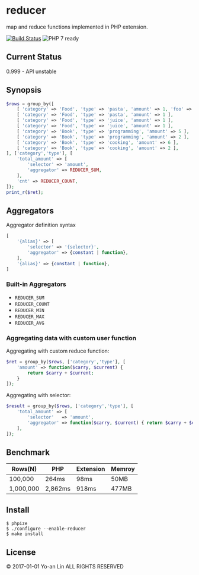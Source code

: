 reducer
=======

map and reduce functions implemented in PHP extension.

[![Build Status](https://travis-ci.org/c9s/reducer.svg)](https://travis-ci.org/c9s/reducer)
![PHP 7 ready](http://php7ready.timesplinter.ch/Codeception/Codeception/badge.svg)

## Current Status

0.999 - API unstable

## Synopsis

```php
$rows = group_by([ 
    [ 'category' => 'Food', 'type' => 'pasta', 'amount' => 1, 'foo' => 10 ],
    [ 'category' => 'Food', 'type' => 'pasta', 'amount' => 1 ],
    [ 'category' => 'Food', 'type' => 'juice', 'amount' => 1 ],
    [ 'category' => 'Food', 'type' => 'juice', 'amount' => 1 ],
    [ 'category' => 'Book', 'type' => 'programming', 'amount' => 5 ],
    [ 'category' => 'Book', 'type' => 'programming', 'amount' => 2 ],
    [ 'category' => 'Book', 'type' => 'cooking', 'amount' => 6 ],
    [ 'category' => 'Book', 'type' => 'cooking', 'amount' => 2 ],
], ['category','type'], [
    'total_amount' => [
        'selector' => 'amount',
        'aggregator' => REDUCER_SUM,
    ],
    'cnt' => REDUCER_COUNT,
]);
print_r($ret);
```

## Aggregators

Aggregator definition syntax

```php
[
    '{alias}' => [
        'selector' => '{selector}',
        'aggregator' => {constant | function},
    ],
    '{alias}' => {constant | function},
]
```

### Built-in Aggregators

- `REDUCER_SUM`
- `REDUCER_COUNT`
- `REDUCER_MIN`
- `REDUCER_MAX`
- `REDUCER_AVG`

### Aggregating data with custom user function

Aggregating with custom reduce function:


```php
$ret = group_by($rows, ['category','type'], [
    'amount' => function($carry, $current) {
        return $carry + $current;
    }
]);
```

Aggregating with selector:

```php
$result = group_by($rows, ['category','type'], [
    'total_amount' => [
        'selector'   => 'amount',
        'aggregator' => function($carry, $current) { return $carry + $current; }
    ],
]);
```

## Benchmark

|Rows(N)    |PHP        |Extension   |Memroy   |
|-----------|-----------|------------|---------|
|100,000    |264ms      |98ms        |50MB     |
|1,000,000  |2,862ms    |918ms       |477MB    |

## Install

```
$ phpize
$ ./configure --enable-reducer
$ make install
```

## License

© 2017-01-01 Yo-an Lin ALL RIGHTS RESERVED


